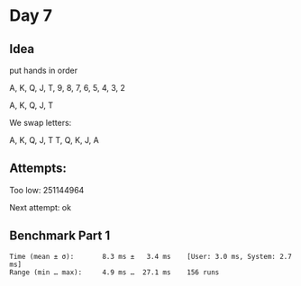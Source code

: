 # Day 7

## Idea

put hands in order


A, K, Q, J, T, 9, 8, 7, 6, 5, 4, 3, 2

A, K, Q, J, T


We swap letters:

A, K, Q, J, T
T, Q, K, J, A


## Attempts:

Too low: 251144964

Next attempt: ok

## Benchmark Part 1

```
Time (mean ± σ):       8.3 ms ±   3.4 ms    [User: 3.0 ms, System: 2.7 ms]
Range (min … max):     4.9 ms …  27.1 ms    156 runs
```
